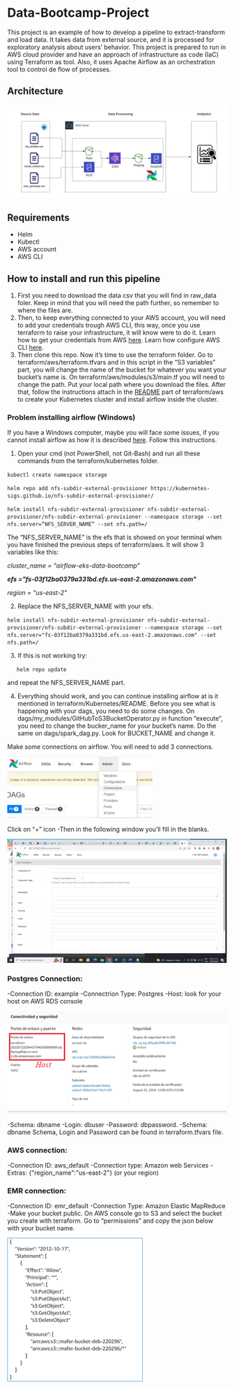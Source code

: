 # Data-Bootcamp-Project
This project is an example of how to develop a pipeline to extract-transform and load data. It takes data from external source, and it is processed for exploratory analysis about users’ behavior. This project is prepared to run in AWS cloud provider and have an approach of infrastructure as code (IaC) using Terraform as tool. Also, it uses Apache Airflow as an orchestration tool to control de flow of processes.
## Architecture
![architecture.jpeg](images/arquitecture.jpeg)
## Requirements
- Helm
- Kubectl
- AWS account
- AWS CLI
## How to install and run this pipeline
1.	First you need to download the data csv that you will find in raw_data foler. Keep in mind that you will need the path further, so remember to where the files are.
2.	Then, to keep everything connected to your AWS account, you will need to add your credentials trough AWS CLI, this way, once you use terraform to raise your infrastructure, it will know were to do it. Learn how to get your credentials from AWS [here](https://docs.aws.amazon.com/cli/latest/userguide/getting-started-prereqs.html#getting-started-prereqs-keys). Learn how configure AWS CLI [here](https://docs.aws.amazon.com/cli/latest/userguide/cli-configure-files.html).
3.	Then clone this repo. Now it’s time to use the terraform folder. Go to terraform/aws/terraform.tfvars and in this script in the “S3 variables” part, you will change the name of the bucket for whatever you want your bucket’s name is.
On terraform/aws/modules/s3/main.tf you will need to change the path. Put your local path where you download the files.
After that, follow the instructions attach in the [README](https://github.com/maferchavez/Data-Bootcamp-Project/blob/main/terraform/aws/README.md) part of terraform/aws to create your Kubernetes cluster and install airflow inside the cluster.
### Problem installing airflow (Windows)
If you have a Windows computer, maybe you will face some issues, if you cannot install airflow as how it is described [here](https://github.com/maferchavez/Data-Bootcamp-Project/blob/main/terraform/kubernetes/README.md). Follow this instructions.
1.	Open your cmd (not PowerShell, not Git-Bash) and run all these commands from the terraform/kubernetes folder.

`kubectl create namespace storage`

`helm repo add nfs-subdir-external-provisioner https://kubernetes-sigs.github.io/nfs-subdir-external-provisioner/`

`helm install nfs-subdir-external-provisioner nfs-subdir-external-provisioner/nfs-subdir-external-provisioner --namespace storage --set nfs.server=“NFS_SERVER_NAME” --set nfs.path=/`

  The “NFS_SERVER_NAME” is the efs that is showed on your terminal when you have finished the previous steps of terraform/aws. It will show 3 variables like this:

  *cluster_name = "airflow-eks-data-bootcamp"*

  *__efs ="fs-03f12ba0379a331bd.efs.us-east-2.amazonaws.com"__*

  *region = "us-east-2"*

2.	Replace the NFS_SERVER_NAME with your efs.

`helm install nfs-subdir-external-provisioner nfs-subdir-external-provisioner/nfs-subdir-external-provisioner --namespace storage --set nfs.server="fs-03f12ba0379a331bd.efs.us-east-2.amazonaws.com" --set nfs.path=/`

3.	If this is not working try:

`	helm repo update`

  and repeat the NFS_SERVER_NAME part.

4.  Everything should work, and you can continue installing airflow at is it mentioned in terraform/Kubernetes/README. Before you see what is happening with your dags, you need to do some changes.
    On dags/my_modules/GitHubToS3BucketOperator.py in function “execute”, you need to change the bucker_name for your bucket’s name. Do the same on dags/spark_dag.py. Look for BUCKET_NAME and change it.
  
  Make some connections on airflow. You will need to add 3 connections.
   
![airflowconn.png](images/airflowconn.png)

   Click on “+” icon
  -Then in the following window you’ll fill in the blanks.
  
![airflowwindow.png](images/airflowwindow.png)

### Postgres Connection:
-Connection ID: example
-Connectrion Type: Postgres
-Host: look for your host on AWS RDS console 

![rdshost.png](images/rdshost.png)

-Schema: dbname
-Login: dbuser
-Password: dbpassword.
-Schema: dbname
Schema, Login and Password can be found in terraform.tfvars file.
### AWS connection:
-Connection ID: aws_default
-Connection type: Amazon web Services
-Extras: {"region_name":"us-east-2"} (or your region)
### EMR connection:
-Connection ID: emr_default
-Connection Type: Amazon Elastic MapReduce
  -Make your bucket public.
On AWS console go to S3 and select the bucket you create with terraform. Go to “permissions” and copy the json below with your bucket name.

![aclpolicys3.png](images/aclpolicys3.png)

  
    
